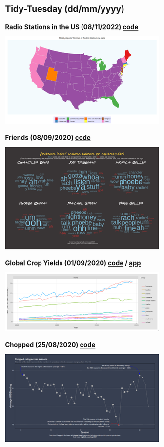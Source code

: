# Tidy-Tuesday (dd/mm/yyyy)

## Radio Stations in the US (08/11/2022) **[code](https://github.com/cags9607/Tidy-Tuesday/blob/master/radio-stations.R)**

![](radio-stations.png)<!-- -->

## Friends (08/09/2020) **[code](https://github.com/cags9607/Tidy-Tuesday/blob/master/Friends.R)**

![](friends-plot.png)<!-- -->

## Global Crop Yields (01/09/2020) **[code](https://github.com/cags9607/Tidy-Tuesday/blob/master/shiny-markdown-crop.Rmd)** / **[app](https://sergio-carrasco.shinyapps.io/shiny-markdown/)**

![](World-crops.png)<!-- -->

## Chopped (25/08/2020) **[code](https://github.com/cags9607/Tidy-Tuesday/blob/master/Chopped.R)**

![](chopped-fig.png)<!-- -->

